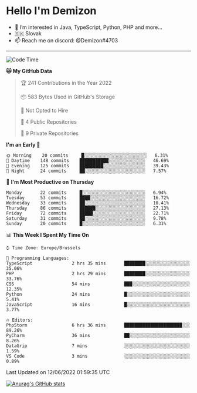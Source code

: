 # Hello I'm Demizon
- 👀 I’m interested in Java, TypeScript, Python, PHP and more...
- 🇸🇰 Slovak
- 📫 Reach me on discord: @Demizon#4703

---

<!--START_SECTION:waka-->
![Code Time](http://img.shields.io/badge/Code%20Time-0%20secs-blue)

**🐱 My GitHub Data** 

> 🏆 241 Contributions in the Year 2022
 > 
> 📦 583 Bytes Used in GitHub's Storage 
 > 
> 🚫 Not Opted to Hire
 > 
> 📜 4 Public Repositories 
 > 
> 🔑 9 Private Repositories  
 > 
**I'm an Early 🐤** 

```text
🌞 Morning    20 commits     █░░░░░░░░░░░░░░░░░░░░░░░░   6.31% 
🌆 Daytime    148 commits    ███████████░░░░░░░░░░░░░░   46.69% 
🌃 Evening    125 commits    █████████░░░░░░░░░░░░░░░░   39.43% 
🌙 Night      24 commits     ██░░░░░░░░░░░░░░░░░░░░░░░   7.57%

```
📅 **I'm Most Productive on Thursday** 

```text
Monday       22 commits     █░░░░░░░░░░░░░░░░░░░░░░░░   6.94% 
Tuesday      53 commits     ████░░░░░░░░░░░░░░░░░░░░░   16.72% 
Wednesday    33 commits     ██░░░░░░░░░░░░░░░░░░░░░░░   10.41% 
Thursday     86 commits     ██████░░░░░░░░░░░░░░░░░░░   27.13% 
Friday       72 commits     █████░░░░░░░░░░░░░░░░░░░░   22.71% 
Saturday     31 commits     ██░░░░░░░░░░░░░░░░░░░░░░░   9.78% 
Sunday       20 commits     █░░░░░░░░░░░░░░░░░░░░░░░░   6.31%

```


📊 **This Week I Spent My Time On** 

```text
⌚︎ Time Zone: Europe/Brussels

💬 Programming Languages: 
TypeScript               2 hrs 35 mins       ████████░░░░░░░░░░░░░░░░░   35.06% 
PHP                      2 hrs 29 mins       ████████░░░░░░░░░░░░░░░░░   33.76% 
CSS                      54 mins             ███░░░░░░░░░░░░░░░░░░░░░░   12.35% 
Python                   24 mins             █░░░░░░░░░░░░░░░░░░░░░░░░   5.41% 
JavaScript               16 mins             █░░░░░░░░░░░░░░░░░░░░░░░░   3.77%

🔥 Editors: 
PhpStorm                 6 hrs 36 mins       ██████████████████████░░░   89.26% 
PyCharm                  36 mins             ██░░░░░░░░░░░░░░░░░░░░░░░   8.26% 
DataGrip                 7 mins              ░░░░░░░░░░░░░░░░░░░░░░░░░   1.59% 
VS Code                  3 mins              ░░░░░░░░░░░░░░░░░░░░░░░░░   0.89%

```


 Last Updated on 12/06/2022 01:59:35 UTC
<!--END_SECTION:waka-->

[![Anurag's GitHub stats](https://github-readme-stats.vercel.app/api?username=Demizon3433&show_icons=true)](https://github.com/anuraghazra/github-readme-stats)

